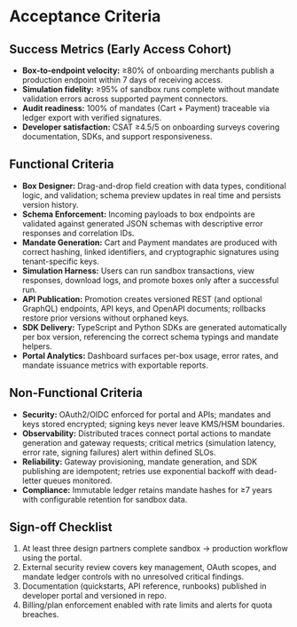 # Acceptance Criteria

## Success Metrics (Early Access Cohort)

- **Box-to-endpoint velocity:** ≥80% of onboarding merchants publish a production endpoint within 7 days of receiving access.
- **Simulation fidelity:** ≥95% of sandbox runs complete without mandate validation errors across supported payment connectors.
- **Audit readiness:** 100% of mandates (Cart + Payment) traceable via ledger export with verified signatures.
- **Developer satisfaction:** CSAT ≥4.5/5 on onboarding surveys covering documentation, SDKs, and support responsiveness.

## Functional Criteria

- **Box Designer:** Drag-and-drop field creation with data types, conditional logic, and validation; schema preview updates in real time and persists version history.
- **Schema Enforcement:** Incoming payloads to box endpoints are validated against generated JSON schemas with descriptive error responses and correlation IDs.
- **Mandate Generation:** Cart and Payment mandates are produced with correct hashing, linked identifiers, and cryptographic signatures using tenant-specific keys.
- **Simulation Harness:** Users can run sandbox transactions, view responses, download logs, and promote boxes only after a successful run.
- **API Publication:** Promotion creates versioned REST (and optional GraphQL) endpoints, API keys, and OpenAPI documents; rollbacks restore prior versions without orphaned keys.
- **SDK Delivery:** TypeScript and Python SDKs are generated automatically per box version, referencing the correct schema typings and mandate helpers.
- **Portal Analytics:** Dashboard surfaces per-box usage, error rates, and mandate issuance metrics with exportable reports.

## Non-Functional Criteria

- **Security:** OAuth2/OIDC enforced for portal and APIs; mandates and keys stored encrypted; signing keys never leave KMS/HSM boundaries.
- **Observability:** Distributed traces connect portal actions to mandate generation and gateway requests; critical metrics (simulation latency, error rate, signing failures) alert within defined SLOs.
- **Reliability:** Gateway provisioning, mandate generation, and SDK publishing are idempotent; retries use exponential backoff with dead-letter queues monitored.
- **Compliance:** Immutable ledger retains mandate hashes for ≥7 years with configurable retention for sandbox data.

## Sign-off Checklist

1. At least three design partners complete sandbox → production workflow using the portal.
2. External security review covers key management, OAuth scopes, and mandate ledger controls with no unresolved critical findings.
3. Documentation (quickstarts, API reference, runbooks) published in developer portal and versioned in repo.
4. Billing/plan enforcement enabled with rate limits and alerts for quota breaches.

